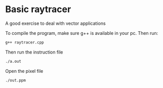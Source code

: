 # Basic raytracer

A good exercise to deal with vector applications

To compile the program, make sure g++ is available in your pc. Then run:

```bash
g++ raytracer.cpp
```

Then run the instruction file
```bash
./a.out
```

Open the pixel file
```
./out.ppm
```
